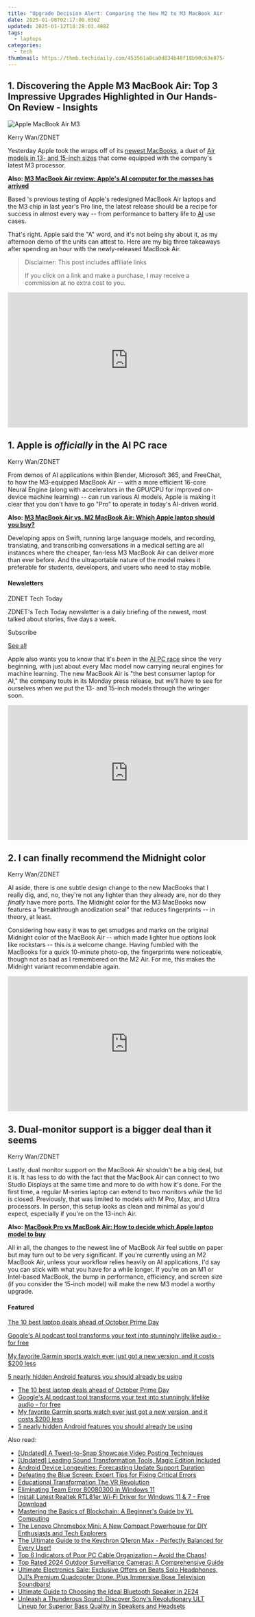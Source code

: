 ```yaml
---
title: "Upgrade Decision Alert: Comparing the New M2 to M3 MacBook Air From Apple | Tech Insights"
date: 2025-01-08T02:17:00.036Z
updated: 2025-01-12T18:28:03.488Z
tags:
  - laptops
categories:
  - tech
thumbnail: https://thmb.techidaily.com/453561a8ca0d834b48f18b90c63e8754b707ad468e25eb7e04a5333cdbe19d66.jpg
---
```


## 1. Discovering the Apple M3 MacBook Air: Top 3 Impressive Upgrades Highlighted in Our Hands-On Review - Insights

![Apple MacBook Air M3](https://www.zdnet.com/a/img/resize/631dfd408a6c443445138394a03d2ff72f75b585/2024/03/04/1bbf5bb9-bde9-49c2-81b9-9a59d5e487ca/dsc09973-2.jpg?auto=webp&width=1280)

Kerry Wan/ZDNET

Yesterday Apple took the wraps off of its [newest MacBooks](https://www.zdnet.com/article/apple-launches-13-and-15-inch-macbook-air-with-m3-chip-heres-whats-new/), a duet of [Air models in 13- and 15-inch sizes](https://apple.sjv.io/c/159047/435031/7613?&sharedid=zdnet&partnerpropertyid=1980086&u=https%3A%2F%2Fwww.apple.com%2Fshop%2Fbuy-mac%2Fmacbook-air%2F13-inch-m3&subId1=zd-%5F%5FCOM%5FCLICK%5FID%5F%5F-dtp) that come equipped with the company's latest M3 processor. 

**Also: [M3 MacBook Air review: Apple's AI computer for the masses has arrived](https://www.zdnet.com/article/m3-macbook-air-review/)**

Based 's previous testing of Apple's redesigned MacBook Air laptops and the M3 chip in last year's Pro line, the latest release should be a recipe for success in almost every way -- from performance to battery life to [AI](https://www.zdnet.com/article/what-is-ai-heres-everything-you-need-to-know-about-artificial-intelligence/) use cases.

That's right. Apple said the "A" word, and it's not being shy about it, as my afternoon demo of the units can attest to. Here are my big three takeaways after spending an hour with the newly-released MacBook Air.

>  Disclaimer: This post includes affiliate links
>
>  If you click on a link and make a purchase, I may receive a commission at no extra cost to you.
>

<!-- affiliate ads begin -->
<iframe width="560" height="315" src="https://www.youtube.com/embed/xIP8ktrmOdg?si=zRnjbGzM6PDx2jCq" title="YouTube video player" frameborder="0" allow="accelerometer; autoplay; clipboard-write; encrypted-media; gyroscope; picture-in-picture; web-share" referrerpolicy="strict-origin-when-cross-origin" allowfullscreen></iframe>
<!-- affiliate ads end -->

## 1\. Apple is _officially_ in the AI PC race

Kerry Wan/ZDNET

From demos of AI applications within Blender, Microsoft 365, and FreeChat, to how the M3-equipped MacBook Air -- with a more efficient 16-core Neural Engine (along with accelerators in the GPU/CPU for improved on-device machine learning) -- can run various AI models, Apple is making it clear that you don't have to go "Pro" to operate in today's AI-driven world.

**Also: [M3 MacBook Air vs. M2 MacBook Air: Which Apple laptop should you buy?](https://www.zdnet.com/article/m3-macbook-air-vs-m2-macbook-air/)**

Developing apps on Swift, running large language models, and recording, translating, and transcribing conversations in a medical setting are all instances where the cheaper, fan-less M3 MacBook Air can deliver more than ever before. And the ultraportable nature of the model makes it preferable for students, developers, and users who need to stay mobile.

#### Newsletters

ZDNET Tech Today

ZDNET's Tech Today newsletter is a daily briefing of the newest, most talked about stories, five days a week.

 Subscribe

[See all](https://www.zdnet.com/newsletters/)

Apple also wants you to know that it's _been_ in the [AI PC race](https://www.zdnet.com/article/what-is-an-ai-pc-and-should-you-buy-one/) since the very beginning, with just about every Mac model now carrying neural engines for machine learning. The new MacBook Air is "the best consumer laptop for AI," the company touts in its Monday press release, but we'll have to see for ourselves when we put the 13- and 15-inch models through the wringer soon.

<!-- affiliate ads begin -->
<iframe width="560" height="315" src="https://www.youtube.com/embed/GPk8_xpN_rA?si=YbAdgsjAKsCn_UsB" title="YouTube video player" frameborder="0" allow="accelerometer; autoplay; clipboard-write; encrypted-media; gyroscope; picture-in-picture; web-share" referrerpolicy="strict-origin-when-cross-origin" allowfullscreen></iframe>
<!-- affiliate ads end -->

## 2\. I can finally recommend the Midnight color

Kerry Wan/ZDNET

AI aside, there is one subtle design change to the new MacBooks that I really dig, and, no, they're not any lighter than they already are, nor do they _finally_ have more ports. The Midnight color for the M3 MacBooks now features a "breakthrough anodization seal" that reduces fingerprints -- in theory, at least. 

Considering how easy it was to get smudges and marks on the original Midnight color of the MacBook Air -- which made lighter hue options look like rockstars -- this is a welcome change. Having fumbled with the MacBooks for a quick 10-minute photo-op, the fingerprints were noticeable, though not as bad as I remembered on the M2 Air. For me, this makes the Midnight variant recommendable again.

<!-- affiliate ads begin -->
<iframe width="560" height="315" src="https://www.youtube.com/embed/AcAYRX0cwwA?si=DxqWU39vqksZbe1s" title="YouTube video player" frameborder="0" allow="accelerometer; autoplay; clipboard-write; encrypted-media; gyroscope; picture-in-picture; web-share" referrerpolicy="strict-origin-when-cross-origin" allowfullscreen></iframe>
<!-- affiliate ads end -->

## 3\. Dual-monitor support is a bigger deal than it seems

Kerry Wan/ZDNET

Lastly, dual monitor support on the MacBook Air shouldn't be a big deal, but it is. It has less to do with the fact that the MacBook Air can connect to two Studio Displays at the same time and more to do with how it's done. For the first time, a regular M-series laptop can extend to two monitors _while_ the lid is closed. Previously, that was limited to models with M Pro, Max, and Ultra processors. In person, this setup looks as clean and minimal as you'd expect, especially if you're on the 13-inch Air.

**Also: [MacBook Pro vs MacBook Air: How to decide which Apple laptop model to buy](https://www.zdnet.com/article/macbook-air-vs-macbook-pro-how-to-decide/)**

All in all, the changes to the newest line of MacBook Air feel subtle on paper but may turn out to be very significant. If you're currently using an M2 MacBook Air, unless your workflow relies heavily on AI applications, I'd say you can stick with what you have for a while longer. If you're on an M1 or Intel-based MacBook, the bump in performance, efficiency, and screen size (if you consider the 15-inch model) will make the new M3 model a worthy upgrade.

#### Featured

[The 10 best laptop deals ahead of October Prime Day](https://www.zdnet.com/article/best-early-prime-day-laptop-deals-2024/ "The 10 best laptop deals ahead of October Prime Day")

[Google's AI podcast tool transforms your text into stunningly lifelike audio - for free](https://www.zdnet.com/article/googles-ai-podcast-tool-transforms-your-text-into-stunningly-lifelike-audio-for-free/ "Google's AI podcast tool transforms your text into stunningly lifelike audio - for free")

[My favorite Garmin sports watch ever just got a new version, and it costs $200 less](https://www.zdnet.com/article/my-favorite-garmin-sports-watch-ever-just-got-a-new-version-and-it-costs-200-less/ "My favorite Garmin sports watch ever just got a new version, and it costs $200 less")

[5 nearly hidden Android features you should already be using](https://www.zdnet.com/article/5-nearly-hidden-android-features-you-should-already-be-using/ "5 nearly hidden Android features you should already be using")

* [The 10 best laptop deals ahead of October Prime Day](https://www.zdnet.com/article/best-early-prime-day-laptop-deals-2024/ "The 10 best laptop deals ahead of October Prime Day")
* [Google's AI podcast tool transforms your text into stunningly lifelike audio - for free](https://www.zdnet.com/article/googles-ai-podcast-tool-transforms-your-text-into-stunningly-lifelike-audio-for-free/ "Google's AI podcast tool transforms your text into stunningly lifelike audio - for free")
* [My favorite Garmin sports watch ever just got a new version, and it costs $200 less](https://www.zdnet.com/article/my-favorite-garmin-sports-watch-ever-just-got-a-new-version-and-it-costs-200-less/ "My favorite Garmin sports watch ever just got a new version, and it costs $200 less")
* [5 nearly hidden Android features you should already be using](https://www.zdnet.com/article/5-nearly-hidden-android-features-you-should-already-be-using/ "5 nearly hidden Android features you should already be using")

<ins class="adsbygoogle"
     style="display:block"
     data-ad-format="autorelaxed"
     data-ad-client="ca-pub-7571918770474297"
     data-ad-slot="1223367746"></ins>

<ins class="adsbygoogle"
     style="display:block"
     data-ad-client="ca-pub-7571918770474297"
     data-ad-slot="8358498916"
     data-ad-format="auto"
     data-full-width-responsive="true"></ins>

<span class="atpl-alsoreadstyle">Also read:</span>
<div><ul>
<li><a href="https://twitter-videos.techidaily.com/updated-a-tweet-to-snap-showcase-video-posting-techniques/"><u>[Updated] A Tweet-to-Snap Showcase Video Posting Techniques</u></a></li>
<li><a href="https://extra-support.techidaily.com/updated-leading-sound-transformation-tools-magic-edition-included/"><u>[Updated] Leading Sound Transformation Tools, Magic Edition Included</u></a></li>
<li><a href="https://hardware-updates.techidaily.com/android-device-longevities-forecasting-update-support-duration/"><u>Android Device Longevities: Forecasting Update Support Duration</u></a></li>
<li><a href="https://techtrends.techidaily.com/defeating-the-blue-screen-expert-tips-for-fixing-critical-errors/"><u>Defeating the Blue Screen: Expert Tips for Fixing Critical Errors</u></a></li>
<li><a href="https://extra-tips.techidaily.com/educational-transformation-the-vr-revolution/"><u>Educational Transformation The VR Revolution</u></a></li>
<li><a href="https://windows11.techidaily.com/eliminating-team-error-80080300-in-windows-11/"><u>Eliminating Team Error 80080300 in Windows 11</u></a></li>
<li><a href="https://hardware-help.techidaily.com/install-latest-realtek-rtl81er-wi-fi-driver-for-windows-11-and-7-free-download/"><u>Install Latest Realtek RTL81er Wi-Fi Driver for Windows 11 & 7 - Free Download</u></a></li>
<li><a href="https://win-premium.techidaily.com/mastering-the-basics-of-blockchain-a-beginners-guide-by-yl-computing/"><u>Mastering the Basics of Blockchain: A Beginner's Guide by YL Computing</u></a></li>
<li><a href="https://hardware-reviews.techidaily.com/the-lenovo-chromebox-mini-a-new-compact-powerhouse-for-diy-enthusiasts-and-tech-explorers/"><u>The Lenovo Chromebox Mini: A New Compact Powerhouse for DIY Enthusiasts and Tech Explorers</u></a></li>
<li><a href="https://hardware-reviews.techidaily.com/the-ultimate-guide-to-the-keychron-q1eron-max-perfectly-balanced-for-every-user/"><u>The Ultimate Guide to the Keychron Q1eron Max - Perfectly Balanced for Every User!</u></a></li>
<li><a href="https://hardware-reviews.techidaily.com/top-6-indicators-of-poor-pc-cable-organization-avoid-the-chaos/"><u>Top 6 Indicators of Poor PC Cable Organization – Avoid the Chaos!</u></a></li>
<li><a href="https://hardware-reviews.techidaily.com/top-rated-2024-outdoor-surveillance-cameras-a-comprehensive-guide/"><u>Top Rated 2024 Outdoor Surveillance Cameras: A Comprehensive Guide</u></a></li>
<li><a href="https://hardware-reviews.techidaily.com/ultimate-electronics-sale-exclusive-offers-on-beats-solo-headphones-djis-premium-quadcopter-drone-plus-immersive-bose-television-soundbars/"><u>Ultimate Electronics Sale: Exclusive Offers on Beats Solo Headphones, DJI's Premium Quadcopter Drone, Plus Immersive Bose Television Soundbars!</u></a></li>
<li><a href="https://hardware-reviews.techidaily.com/ultimate-guide-to-choosing-the-ideal-bluetooth-speaker-in-2e24/"><u>Ultimate Guide to Choosing the Ideal Bluetooth Speaker in 2E24</u></a></li>
<li><a href="https://hardware-reviews.techidaily.com/unleash-a-thunderous-sound-discover-sonys-revolutionary-ult-lineup-for-superior-bass-quality-in-speakers-and-headsets/"><u>Unleash a Thunderous Sound: Discover Sony's Revolutionary ULT Lineup for Superior Bass Quality in Speakers and Headsets</u></a></li>
</ul></div>

